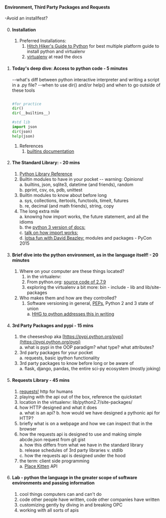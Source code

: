 

#### Environment, Third Party Packages and Requests    

-Avoid an installfest?    

0. #### Installation    
    1. Preferred Installations:    
        1. [Hitch Hiker's Guide to Python](http://docs.python-guide.org/) for best multiple platform guide to install python and virtualenv        
        2. [virtualenv](https://virtualenv.pypa.io/en/latest/) at read the docs    


1. #### Today's deep dive: Access to python code - 5 minutes    
    
    --what's diff between python interactive interpreter and writing a script in a .py file? 
    --when to use dir() and/or help() and when to go outside of these tools    

    ```python

    #for practice
    dir()
    dir(__builtins__)

    #std lib
    import json
    dir(json)
    help(json)

    ```

    1. References     
        1. [builtins documentation](https://docs.python.org/2/library/functions.html)    

2. #### The Standard Library: - 20 mins    
    1. [Python Library Reference](https://docs.python.org/2/library/index.html)    
    2. Builtin modules to have in your pocket  --   warning: Opinions!    
        a. builtins, json, sqlite3, datetime (and friends), random        
        b. pprint, csv, os, pdb, unittest    
    3. Builtin modules to know about before long    
        a. sys, collections, itertools, functools, timeit, futures        
        b. re, decimal (and math friends), string, copy     
    4. The long extra mile    
        a. knowing how import works, the future statement, and all the idioms    
        b. the [python 3 version of docs:](https://docs.python.org/3/reference/import.html)    
        c. [talk on how import works:](http://pyvideo.org/video/1707/how-import-works)    
        d. [lotsa fun with David Beazley:](http://pyvideo.org/video/3387/modules-and-packages-live-and-let-die) modules and packages - PyCon 2015    

    

3. #### Brief dive into the python environment, as in the language itself! - 20 minutes       
    1. Where on your computer are these things located?     
        1. in the virtualenv:      
        2. From python.org: [source code of 2.7.9](https://www.python.org/downloads/release/python-279/)    
        3. exploring the virtualenv a bit more: bin - include - lib and lib/site-packages    
    3. Who makes them and how are they controlled?    
        1. Software versioning in general, [PEPs](https://www.python.org/dev/peps/), Python 2 and 3 state of union    
            a. [HHG to python addresses this in writing](http://docs.python-guide.org/en/latest/starting/which-python/#the-state-of-python-2-vs-3)     


4. #### 3rd Party Packages and pypi - 15 mins    
    1. the cheeseshop aka [https://pypi.python.org/pypi](https://pypi.python.org/pypi)    
        a. what is pypi in the OOP paradigm? what type? what attributes?      
    2. 3rd party packages for your pocket    
        a. requests, basic ipython functionality     
    3. 3rd party packages to know before long or be aware of    
        a. flask, django, pandas, the entire sci-py ecosystem (mostly joking)    


5. #### Requests Library - 45 mins    
    1. [requests!](http://docs.python-requests.org/) http for humans    
    2. playing with the api out of the box, reference the quickstart         
    3. location in the virtualenv:    lib/python2.7/site-packages/     
    4. how HTTP designed and what it does    
        a. what is an api?
        b. how would we have designed a pythonic api for HTTP?    
    5. briefly what is on a webpage and how we can inspect that in the browser    
    6. how the requests api is designed to use and making simple abcde.json request from git gist       
        a. how this differs from what we have in the standard library     
        b. release schedules of 3rd party libraries v. stdlib        
        c. how the requests api is designed under the hood       
    7. the term: client side programming     
        a. [Place Kitten](http://placekitten.com/) API    

6. #### Lab - python the language in the greater scope of software environments and passing information    
    1. cool things computers can and can't do    
    2. code other people have written, code other companies have written    
    3. customizing gently by diving in and breaking OPC    
    4. working with all sorts of apis            

        
